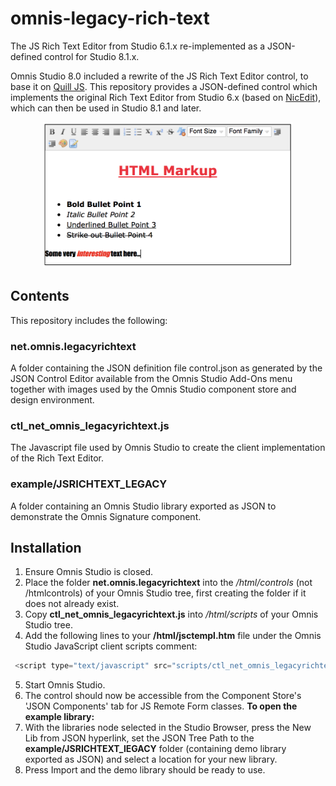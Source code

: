# omnis-legacy-rich-text
The JS Rich Text Editor from Studio 6.1.x re-implemented as a JSON-defined control for Studio 8.1.x.

Omnis Studio 8.0 included a rewrite of the JS Rich Text Editor control, to base it on [Quill JS](https://github.com/quilljs/quill).
This repository provides a JSON-defined control which implements the original Rich Text Editor from Studio 6.x (based on [NicEdit](http://nicedit.com)), which can then be used in Studio 8.1 and later.

<p align="center">
 <img src="screenshot.png" style="marhin-left:auto; margin-right: auto" width="400" />
</p>

## Contents

This repository includes the following:

### net.omnis.legacyrichtext
A folder containing the JSON definition file control.json as generated by the JSON Control Editor available from the Omnis Studio Add-Ons menu together with images used by the Omnis Studio component store and design environment.

### ctl_net_omnis_legacyrichtext.js
The Javascript file used by Omnis Studio to create the client implementation of the Rich Text Editor.


### example/JSRICHTEXT_LEGACY
A folder containing an Omnis Studio library exported as JSON to demonstrate the Omnis Signature component.

## Installation
1. Ensure Omnis Studio is closed.
2. Place the folder **net.omnis.legacyrichtext** into the */html/controls* (not /htmlcontrols) of your Omnis Studio tree, first creating the folder if it does not already exist.
3. Copy **ctl_net_omnis_legacyrichtext.js** into */html/scripts* of your Omnis Studio tree.
4. Add the following lines to your **/html/jsctempl.htm** file under the Omnis Studio JavaScript client scripts comment: 
```javascript
 <script type="text/javascript" src="scripts/ctl_net_omnis_legacyrichtext.js"></script>
```
5. Start Omnis Studio.
6. The control should now be accessible from the Component Store's 'JSON Components' tab for JS Remote Form classes.
**To open the example library:**
7. With the libraries node selected in the Studio Browser, press the New Lib from JSON hyperlink, set the JSON Tree Path to the **example/JSRICHTEXT_lEGACY** folder (containing demo library exported as JSON) and select a location for your new library.
8.	Press Import and the demo library should be ready to use.
